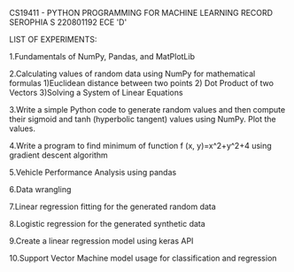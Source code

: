 CS19411 - PYTHON PROGRAMMING FOR MACHINE LEARNING RECORD SEROPHIA S 220801192  ECE 'D'



LIST OF EXPERIMENTS:

1.Fundamentals of NumPy, Pandas, and MatPlotLib

2.Calculating values of random data using NumPy for mathematical formulas 1)Euclidean distance between two points 2) Dot Product of two Vectors 3)Solving a System of Linear Equations

3.Write a simple Python code to generate random values and then compute their sigmoid and tanh (hyperbolic tangent) values using NumPy. Plot the values.

4.Write a program to find minimum of function f (x, y)=x^2+y^2+4 using gradient descent algorithm

5.Vehicle Performance Analysis using pandas

6.Data wrangling

7.Linear regression fitting for the generated random data

8.Logistic regression for the generated synthetic data

9.Create a linear regression model using keras API

10.Support Vector Machine model usage for classification and regression
